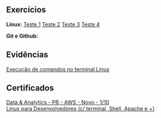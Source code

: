 ## Exercícios 
**Linux:**  [Teste 1](exercicios/Teste1.txt) [Teste 2](exercicios/Teste2.txt) [Teste 3](exercicios/Teste3.txt) [Teste 4](exercicios/Teste4.txt)
  
**Git e Github:** 
  
## Evidências  
[Execução de comandos no terminal Linux](evidencias/Linux)

## Certificados  
[Data & Analytics - PB - AWS - Novo - 1/10](certificados/certificate1.jpg)  
[Linux para Desenvolvedores (c/ terminal, Shell, Apache e +)](certificados/certificate2.jpg)


